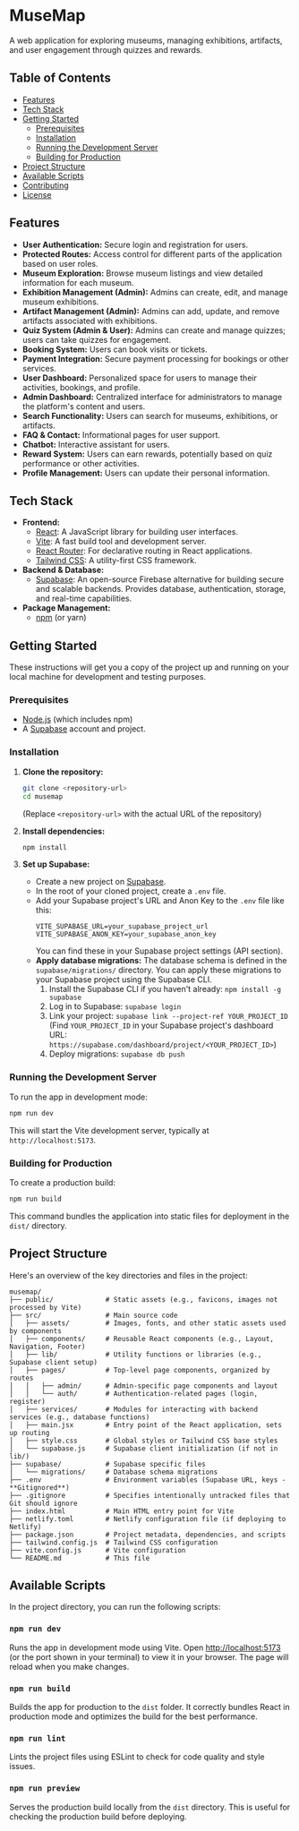 # MuseMap

A web application for exploring museums, managing exhibitions, artifacts, and user engagement through quizzes and rewards.

## Table of Contents
- [Features](#features)
- [Tech Stack](#tech-stack)
- [Getting Started](#getting-started)
  - [Prerequisites](#prerequisites)
  - [Installation](#installation)
  - [Running the Development Server](#running-the-development-server)
  - [Building for Production](#building-for-production)
- [Project Structure](#project-structure)
- [Available Scripts](#available-scripts)
- [Contributing](#contributing)
- [License](#license)

## Features

- **User Authentication:** Secure login and registration for users.
- **Protected Routes:** Access control for different parts of the application based on user roles.
- **Museum Exploration:** Browse museum listings and view detailed information for each museum.
- **Exhibition Management (Admin):** Admins can create, edit, and manage museum exhibitions.
- **Artifact Management (Admin):** Admins can add, update, and remove artifacts associated with exhibitions.
- **Quiz System (Admin & User):** Admins can create and manage quizzes; users can take quizzes for engagement.
- **Booking System:** Users can book visits or tickets.
- **Payment Integration:** Secure payment processing for bookings or other services.
- **User Dashboard:** Personalized space for users to manage their activities, bookings, and profile.
- **Admin Dashboard:** Centralized interface for administrators to manage the platform's content and users.
- **Search Functionality:** Users can search for museums, exhibitions, or artifacts.
- **FAQ & Contact:** Informational pages for user support.
- **Chatbot:** Interactive assistant for users.
- **Reward System:** Users can earn rewards, potentially based on quiz performance or other activities.
- **Profile Management:** Users can update their personal information.

## Tech Stack

- **Frontend:**
  - [React](https://reactjs.org/): A JavaScript library for building user interfaces.
  - [Vite](https://vitejs.dev/): A fast build tool and development server.
  - [React Router](https://reactrouter.com/): For declarative routing in React applications.
  - [Tailwind CSS](https://tailwindcss.com/): A utility-first CSS framework.
- **Backend & Database:**
  - [Supabase](https://supabase.io/): An open-source Firebase alternative for building secure and scalable backends. Provides database, authentication, storage, and real-time capabilities.
- **Package Management:**
  - [npm](https://www.npmjs.com/) (or yarn)

## Getting Started

These instructions will get you a copy of the project up and running on your local machine for development and testing purposes.

### Prerequisites

- [Node.js](https://nodejs.org/) (which includes npm)
- A [Supabase](https://supabase.io/) account and project.

### Installation

1.  **Clone the repository:**
    ```bash
    git clone <repository-url>
    cd musemap
    ```
    (Replace `<repository-url>` with the actual URL of the repository)

2.  **Install dependencies:**
    ```bash
    npm install
    ```

3.  **Set up Supabase:**
    *   Create a new project on [Supabase](https://supabase.com/dashboard/projects).
    *   In the root of your cloned project, create a `.env` file.
    *   Add your Supabase project's URL and Anon Key to the `.env` file like this:
        ```env
        VITE_SUPABASE_URL=your_supabase_project_url
        VITE_SUPABASE_ANON_KEY=your_supabase_anon_key
        ```
        You can find these in your Supabase project settings (API section).
    *   **Apply database migrations:**
        The database schema is defined in the `supabase/migrations/` directory. You can apply these migrations to your Supabase project using the Supabase CLI.
        1.  Install the Supabase CLI if you haven't already: `npm install -g supabase`
        2.  Log in to Supabase: `supabase login`
        3.  Link your project: `supabase link --project-ref YOUR_PROJECT_ID` (Find `YOUR_PROJECT_ID` in your Supabase project's dashboard URL: `https://supabase.com/dashboard/project/<YOUR_PROJECT_ID>`)
        4.  Deploy migrations: `supabase db push`

### Running the Development Server

To run the app in development mode:
```bash
npm run dev
```
This will start the Vite development server, typically at `http://localhost:5173`.

### Building for Production

To create a production build:
```bash
npm run build
```
This command bundles the application into static files for deployment in the `dist/` directory.

## Project Structure

Here's an overview of the key directories and files in the project:

```
musemap/
├── public/             # Static assets (e.g., favicons, images not processed by Vite)
├── src/                # Main source code
│   ├── assets/         # Images, fonts, and other static assets used by components
│   ├── components/     # Reusable React components (e.g., Layout, Navigation, Footer)
│   ├── lib/            # Utility functions or libraries (e.g., Supabase client setup)
│   ├── pages/          # Top-level page components, organized by routes
│   │   ├── admin/      # Admin-specific page components and layout
│   │   └── auth/       # Authentication-related pages (login, register)
│   ├── services/       # Modules for interacting with backend services (e.g., database functions)
│   ├── main.jsx        # Entry point of the React application, sets up routing
│   ├── style.css       # Global styles or Tailwind CSS base styles
│   └── supabase.js     # Supabase client initialization (if not in lib/)
├── supabase/           # Supabase specific files
│   └── migrations/     # Database schema migrations
├── .env                # Environment variables (Supabase URL, keys - **Gitignored**)
├── .gitignore          # Specifies intentionally untracked files that Git should ignore
├── index.html          # Main HTML entry point for Vite
├── netlify.toml        # Netlify configuration file (if deploying to Netlify)
├── package.json        # Project metadata, dependencies, and scripts
├── tailwind.config.js  # Tailwind CSS configuration
├── vite.config.js      # Vite configuration
└── README.md           # This file
```

## Available Scripts

In the project directory, you can run the following scripts:

### `npm run dev`

Runs the app in development mode using Vite.
Open [http://localhost:5173](http://localhost:5173) (or the port shown in your terminal) to view it in your browser.
The page will reload when you make changes.

### `npm run build`

Builds the app for production to the `dist` folder.
It correctly bundles React in production mode and optimizes the build for the best performance.

### `npm run lint`

Lints the project files using ESLint to check for code quality and style issues.

### `npm run preview`

Serves the production build locally from the `dist` directory. This is useful for checking the production build before deploying.
